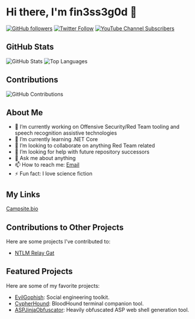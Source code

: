 # Hi there, I'm fin3ss3g0d 👋
[![GitHub followers](https://img.shields.io/github/followers/fin3ss3g0d?label=Follow&style=social)](https://github.com/fin3ss3g0d)
[![Twitter Follow](https://img.shields.io/twitter/follow/fin3ss3g0d?style=social)](https://twitter.com/fin3ss3g0d)
[![YouTube Channel Subscribers](https://img.shields.io/youtube/channel/subscribers/UCTpmXgXwTXgp30f-lYvcHVg?style=social)](https://www.youtube.com/channel/UCTpmXgXwTXgp30f-lYvcHVg)

## GitHub Stats
![GitHub Stats](https://github-readme-stats.vercel.app/api?username=fin3ss3g0d&show_icons=true&theme=radical)
![Top Languages](https://github-readme-stats.vercel.app/api/top-langs/?username=fin3ss3g0d&layout=compact&theme=radical)

## Contributions
![GitHub Contributions](https://github-readme-streak-stats.herokuapp.com/?user=fin3ss3g0d&theme=radical)

## About Me
- 🔭 I’m currently working on Offensive Security/Red Team tooling and speech recognition assistive technologies
- 🌱 I’m currently learning .NET Core
- 👯 I’m looking to collaborate on anything Red Team related
- 🤔 I’m looking for help with future repository successors
- 💬 Ask me about anything
- 📫 How to reach me: [Email](mailto:fin3ss3g0d@pm.me)
- ⚡ Fun fact: I love science fiction

## My Links
[Campsite.bio](https://campsite.bio/dylanevans)

## Contributions to Other Projects
Here are some projects I've contributed to:
- [NTLM Relay Gat](https://github.com/ad0nis/ntlm_relay_gat)

<!-- Additional interesting sections -->
## Featured Projects
Here are some of my favorite projects:
- [EvilGophish](https://github.com/fin3ss3g0d/evilgophish): Social engineering toolkit.
- [CypherHound](https://github.com/fin3ss3g0d/cypherhound): BloodHound terminal companion tool.
- [ASPJinjaObfuscator](https://github.com/fin3ss3g0d/ASPJinjaObfuscator): Heavily obfuscated ASP web shell generation tool.
